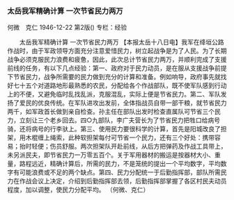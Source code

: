 ### 太岳我军精确计算  一次节省民力两万
何微　克仁
1946-12-22
第2版()
专栏：经验

　　太岳我军精确计算
    一次节省民力两万
    【本报太岳十八日电】我军在绛垣公路作战时，由于军政领导方面充分注意爱惜民力，树立起战争是为了人民。为了长期战争必须克服民力浪费和疲惫，因此，此次总计节省民力两万，并顺利完成了支援前线的任务，有以下几点经验：第一、政府对于民力动员，是在服从支援战争前提下节省民力，战争所需要的民力做到充分的计算和准备。例如响导，政府事先就找好七十五个对道路地形最熟悉的农民，分配给各个作战部队，既不使军队感到行动上的不便，又避免临时乱找乱派，克服混乱，实际上便是节省民力。第二、军队发扬了爱民的优良传统。在军队进攻出发前，全体指战员自带一部干粮，就节省民力两千，如军政首长做到亲自检查。孙主任在部队出发时检查直属队可节省三个民力，立刻让三个老乡回去。四○九部队，李广夫营长为了节省民力把牲口给病号骑，还将病号的行李驮上。第三、使用民力要很科学的计算，首先是阳城改良了担架，用木棍缠上绳索，此种软担架每付可节省一个民力，还有三个好处：携带容易；抬时轻便；伤员舒服。两次担架队开赴前线，从后方把弹药及作战工具带上，未另派民夫，即节省民力一万零五百个。关于军用器材的搬运是按器材大小、重量，路程远近，精确计算后，所需的民力，不是笼统的提出一个平均数字，平均数字有可能浪费或不足的两个缺点。第四、民力分配统一于后勤指挥部，部队所需民力在作战会议上决定，介绍到后勤指挥部去领，后勤指挥部掌握了各区村民夫动员程度，加以调整，使民力分配平均。
              （何微、克仁）
